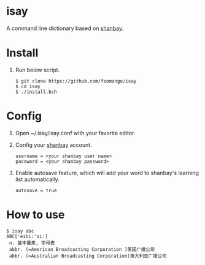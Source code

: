 # isay
A command line dictionary based on [shanbay](http://www.shanbay.com/).

# Install
1. Run below script.

    ```
    $ git clone https://github.com/foomango/isay
    $ cd isay
    $ ./install.bsh
    ```

# Config
1. Open ~/.isay/isay.conf with your favorite editor.
2. Config your [shanbay](http://www.shanbay.com/) account.

    ```
    username = <your shanbay user name>
    password = <your shanbay password>
    ```
3. Enable autosave feature, which will add your word to shanbay's learning list automatically.

    ```
    autosave = true
    ```

# How to use

```
$ isay abc
ABC['eibi:'si:]
 n. 基本要素, 字母表
 abbr. (=American Broadcasting Corporation )美国广播公司
 abbr. (=Australian Broadcasting Corporation)澳大利亚广播公司
```
